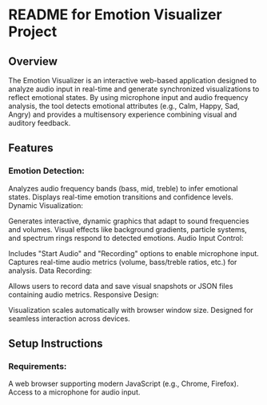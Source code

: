# README for Emotion Visualizer Project
## Overview
The Emotion Visualizer is an interactive web-based application designed to analyze audio input in real-time and generate synchronized visualizations to reflect emotional states. By using microphone input and audio frequency analysis, the tool detects emotional attributes (e.g., Calm, Happy, Sad, Angry) and provides a multisensory experience combining visual and auditory feedback.

## Features
### Emotion Detection:

Analyzes audio frequency bands (bass, mid, treble) to infer emotional states.
Displays real-time emotion transitions and confidence levels.
Dynamic Visualization:

Generates interactive, dynamic graphics that adapt to sound frequencies and volumes.
Visual effects like background gradients, particle systems, and spectrum rings respond to detected emotions.
Audio Input Control:

Includes "Start Audio" and "Recording" options to enable microphone input.
Captures real-time audio metrics (volume, bass/treble ratios, etc.) for analysis.
Data Recording:

Allows users to record data and save visual snapshots or JSON files containing audio metrics.
Responsive Design:

Visualization scales automatically with browser window size.
Designed for seamless interaction across devices.


## Setup Instructions
### Requirements:

A web browser supporting modern JavaScript (e.g., Chrome, Firefox).
Access to a microphone for audio input.
